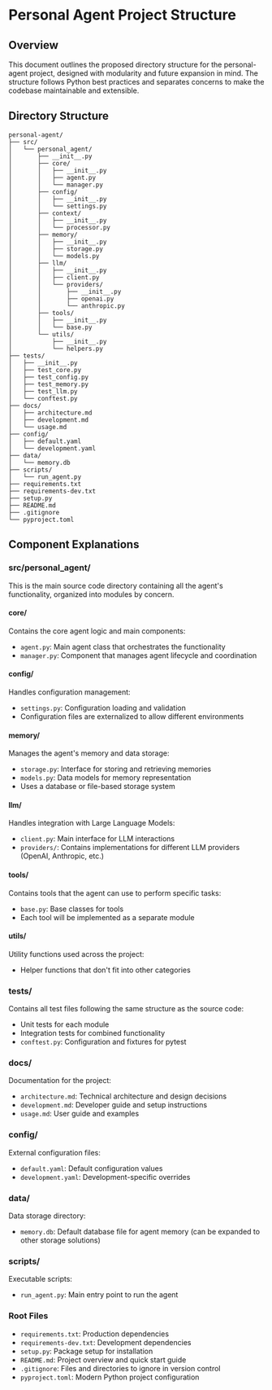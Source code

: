 # Personal Agent Project Structure

## Overview
This document outlines the proposed directory structure for the personal-agent project, designed with modularity and future expansion in mind. The structure follows Python best practices and separates concerns to make the codebase maintainable and extensible.

## Directory Structure
```
personal-agent/
├── src/
│   └── personal_agent/
│       ├── __init__.py
│       ├── core/
│       │   ├── __init__.py
│       │   ├── agent.py
│       │   └── manager.py
│       ├── config/
│       │   ├── __init__.py
│       │   └── settings.py
│       ├── context/
│       │   ├── __init__.py
│       │   └── processor.py
│       ├── memory/
│       │   ├── __init__.py
│       │   ├── storage.py
│       │   └── models.py
│       ├── llm/
│       │   ├── __init__.py
│       │   ├── client.py
│       │   └── providers/
│       │       ├── __init__.py
│       │       ├── openai.py
│       │       └── anthropic.py
│       ├── tools/
│       │   ├── __init__.py
│       │   └── base.py
│       └── utils/
│           ├── __init__.py
│           └── helpers.py
├── tests/
│   ├── __init__.py
│   ├── test_core.py
│   ├── test_config.py
│   ├── test_memory.py
│   ├── test_llm.py
│   └── conftest.py
├── docs/
│   ├── architecture.md
│   ├── development.md
│   └── usage.md
├── config/
│   ├── default.yaml
│   └── development.yaml
├── data/
│   └── memory.db
├── scripts/
│   └── run_agent.py
├── requirements.txt
├── requirements-dev.txt
├── setup.py
├── README.md
├── .gitignore
└── pyproject.toml
```

## Component Explanations

### src/personal_agent/
This is the main source code directory containing all the agent's functionality, organized into modules by concern.

#### core/
Contains the core agent logic and main components:
- `agent.py`: Main agent class that orchestrates the functionality
- `manager.py`: Component that manages agent lifecycle and coordination

#### config/
Handles configuration management:
- `settings.py`: Configuration loading and validation
- Configuration files are externalized to allow different environments

#### memory/
Manages the agent's memory and data storage:
- `storage.py`: Interface for storing and retrieving memories
- `models.py`: Data models for memory representation
- Uses a database or file-based storage system

#### llm/
Handles integration with Large Language Models:
- `client.py`: Main interface for LLM interactions
- `providers/`: Contains implementations for different LLM providers (OpenAI, Anthropic, etc.)

#### tools/
Contains tools that the agent can use to perform specific tasks:
- `base.py`: Base classes for tools
- Each tool will be implemented as a separate module

#### utils/
Utility functions used across the project:
- Helper functions that don't fit into other categories

### tests/
Contains all test files following the same structure as the source code:
- Unit tests for each module
- Integration tests for combined functionality
- `conftest.py`: Configuration and fixtures for pytest

### docs/
Documentation for the project:
- `architecture.md`: Technical architecture and design decisions
- `development.md`: Developer guide and setup instructions
- `usage.md`: User guide and examples

### config/
External configuration files:
- `default.yaml`: Default configuration values
- `development.yaml`: Development-specific overrides

### data/
Data storage directory:
- `memory.db`: Default database file for agent memory (can be expanded to other storage solutions)

### scripts/
Executable scripts:
- `run_agent.py`: Main entry point to run the agent

### Root Files
- `requirements.txt`: Production dependencies
- `requirements-dev.txt`: Development dependencies
- `setup.py`: Package setup for installation
- `README.md`: Project overview and quick start guide
- `.gitignore`: Files and directories to ignore in version control
- `pyproject.toml`: Modern Python project configuration